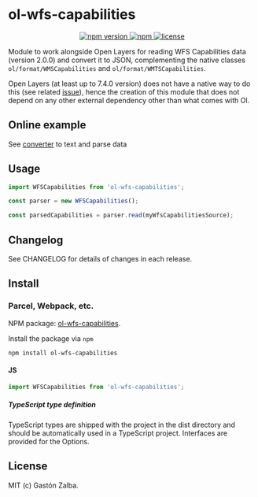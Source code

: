 # ol-wfs-capabilities

<p align="center">
    <a href="https://www.npmjs.com/package/ol-wfs-capabilities">
        <img src="https://img.shields.io/npm/v/ol-wfs-capabilities.svg" alt="npm version">
    </a>
    <a href="https://img.shields.io/npm/dm/ol-wfs-capabilities">
        <img alt="npm" src="https://img.shields.io/npm/dm/ol-wfs-capabilities">
    </a>
    <a href="https://github.com/gastonzalba/ol-wfs-capabilities/blob/master/LICENSE">
        <img src="https://img.shields.io/npm/l/ol-wfs-capabilities.svg" alt="license">
    </a>
</p>

Module to work alongside Open Layers for reading WFS Capabilities data (version 2.0.0) and convert it to JSON, complementing the native classes `ol/format/WMSCapabilities` and `ol/format/WMTSCapabilities`.

Open Layers (at least up to 7.4.0 version) does not have a native way to do this (see related [issue](https://github.com/openlayers/openlayers/issues/8909)), hence the creation of this module that does not depend on any other external dependency other than what comes with Ol.


## Online example
See [converter](https://raw.githack.com/GastonZalba/ol-wfs-capabilities/main/examples/converter.html) to text and parse data

## Usage
```js
import WFSCapabilities from 'ol-wfs-capabilities';

const parser = new WFSCapabilities();

const parsedCapabilities = parser.read(myWfsCapabilitiesSource);
```

## Changelog

See CHANGELOG for details of changes in each release.

## Install

### Parcel, Webpack, etc.

NPM package: [ol-wfs-capabilities](https://www.npmjs.com/package/ol-wfs-capabilities).

Install the package via `npm`

    npm install ol-wfs-capabilities

#### JS

```js
import WFSCapabilities from 'ol-wfs-capabilities';
```

##### TypeScript type definition

TypeScript types are shipped with the project in the dist directory and should be automatically used in a TypeScript project. Interfaces are provided for the Options.

## License
MIT (c) Gastón Zalba.